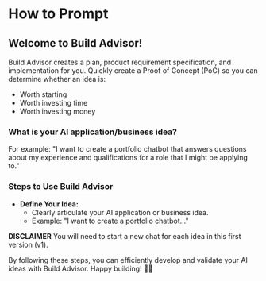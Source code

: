 # How to Prompt

## Welcome to Build Advisor!

Build Advisor creates a plan, product requirement specification, and implementation for you. Quickly create a Proof of Concept (PoC) so you can determine whether an idea is:

- Worth starting
- Worth investing time
- Worth investing money

### What is your AI application/business idea?

For example:
"I want to create a portfolio chatbot that answers questions about my experience and qualifications for a role that I might be applying to."

### Steps to Use Build Advisor

- **Define Your Idea:**
  - Clearly articulate your AI application or business idea.
  - Example: "I want to create a portfolio chatbot..."

**DISCLAIMER**
You will need to start a new chat for each idea in this first version (v1).

By following these steps, you can efficiently develop and validate your AI ideas with Build Advisor. Happy building! 🚀😊
